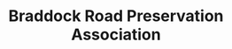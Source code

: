---
layout: repo
title: "Braddock Road Preservation Association"
id: 14213
permalink: repos/14213/
---